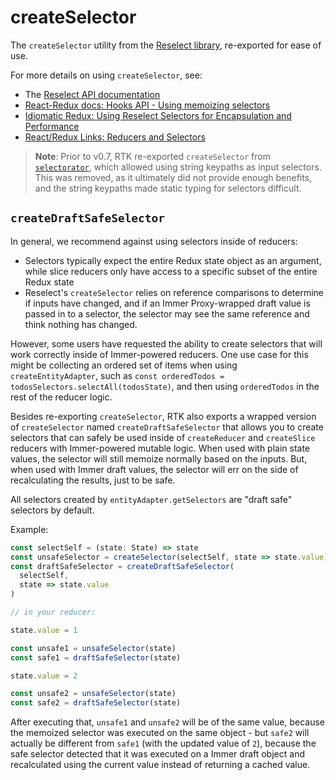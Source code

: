 # createSelector

The `createSelector` utility from the [Reselect library](https://github.com/reduxjs/reselect), re-exported for ease of use.

For more details on using `createSelector`, see:

* The [Reselect API documentation](https://github.com/reduxjs/reselect)
* [React-Redux docs: Hooks API - Using memoizing selectors](https://react-redux.js.org/next/api/hooks#using-memoizing-selectors)
* [Idiomatic Redux: Using Reselect Selectors for Encapsulation and Performance](https://blog.isquaredsoftware.com/2017/12/idiomatic-redux-using-reselect-selectors/)
* [React/Redux Links: Reducers and Selectors](https://github.com/markerikson/react-redux-links/blob/master/redux-reducers-selectors.md)

> **Note**: Prior to v0.7, RTK re-exported `createSelector` from [`selectorator`](https://github.com/planttheidea/selectorator), which allowed using string keypaths as input selectors. This was removed, as it ultimately did not provide enough benefits, and the string keypaths made static typing for selectors difficult.

## `createDraftSafeSelector`

In general, we recommend against using selectors inside of reducers:

* Selectors typically expect the entire Redux state object as an argument, while slice reducers only have access to a specific subset of the entire Redux state
* Reselect's `createSelector` relies on reference comparisons to determine if inputs have changed, and if an Immer Proxy-wrapped draft value is passed in to a selector, the selector may see the same reference and think nothing has changed.

However, some users have requested the ability to create selectors that will work correctly inside of Immer-powered reducers. One use case for this might be collecting an ordered set of items when using `createEntityAdapter`, such as `const orderedTodos = todosSelectors.selectAll(todosState)`, and then using `orderedTodos` in the rest of the reducer logic.

Besides re-exporting `createSelector`, RTK also exports a wrapped version of `createSelector` named `createDraftSafeSelector` that allows you to create selectors that can safely be used inside of `createReducer` and `createSlice` reducers with Immer-powered mutable logic. When used with plain state values, the selector will still memoize normally based on the inputs. But, when used with Immer draft values, the selector will err on the side of recalculating the results, just to be safe.

All selectors created by `entityAdapter.getSelectors` are "draft safe" selectors by default.

Example:

```javascript
const selectSelf = (state: State) => state
const unsafeSelector = createSelector(selectSelf, state => state.value)
const draftSafeSelector = createDraftSafeSelector(
  selectSelf,
  state => state.value
)

// in your reducer:

state.value = 1

const unsafe1 = unsafeSelector(state)
const safe1 = draftSafeSelector(state)

state.value = 2

const unsafe2 = unsafeSelector(state)
const safe2 = draftSafeSelector(state)
```

After executing that, `unsafe1` and `unsafe2` will be of the same value, because the memoized selector was executed on the same object - but `safe2` will actually be different from `safe1` \(with the updated value of `2`\), because the safe selector detected that it was executed on a Immer draft object and recalculated using the current value instead of returning a cached value.

